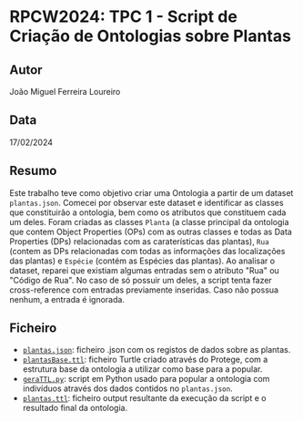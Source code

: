 # RPCW2024: TPC 1 - Script de Criação de Ontologias sobre Plantas

## Autor
João Miguel Ferreira Loureiro

## Data
17/02/2024

## Resumo
Este trabalho teve como objetivo criar uma Ontologia a partir de um dataset `plantas.json`. Comecei por observar este dataset e identificar as classes que constituirão a ontologia, bem como os atributos que constituem cada um deles. Foram criadas as classes `Planta` (a classe principal da ontologia que contem Object Properties (OPs) com as outras classes e todas as Data Properties (DPs) relacionadas com as caraterísticas das plantas), `Rua` (contem as DPs relacionadas com todas as informações das localizações das plantas) e `Espécie` (contém as Espécies das plantas). Ao analisar o dataset, reparei que existiam algumas entradas sem o atributo "Rua" ou "Código de Rua". No caso de só possuir um deles, a script tenta fazer cross-reference com entradas previamente inseridas. Caso não possua nenhum, a entrada é ignorada.

## Ficheiro

- [`plantas.json`](plantas.json): ficheiro .json com os registos de dados sobre as plantas.
- [`plantasBase.ttl`](plantasBase.ttl): ficheiro Turtle criado através do Protege, com a estrutura base da ontologia a utilizar como base para a popular.
- [`geraTTL.py`](geraTTL.py): script em Python usado para popular a ontologia com indivíduos através dos dados contidos no `plantas.json`.
- [`plantas.ttl`](plantas.tty): ficheiro output resultante da execução da script e o resultado final da ontologia.
